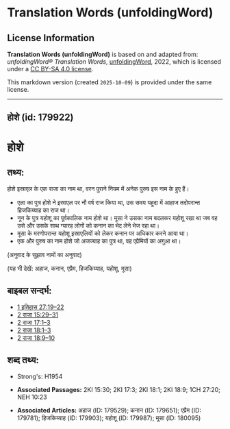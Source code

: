 # Translation Words (unfoldingWord)

## License Information

**Translation Words (unfoldingWord)** is based on and adapted from: _unfoldingWord® Translation Words_, [unfoldingWord](https://unfoldingword.org/utw), 2022, which is licensed under a [CC BY-SA 4.0 license](https://creativecommons.org/licenses/by-sa/4.0/legalcode.en).

This markdown version (created `2025-10-09`) is provided under the same license.



--------------------------------

## होशे (id: 179922)

होशे
====

तथ्य:
-----

होशे इस्राएल के एक राजा का नाम था, वरन पुराने नियम में अनेक पुरुष इस नाम के हुए हैं।

* एला का पुत्र होशे ने इस्राएल पर नौ वर्ष राज किया था, उस समय यहूदा में आहाज तदोपरान्त हिजकिय्याह का राज था।
* नून के पुत्र यहोशू का पूर्वकालिक नाम होशे था। मूसा ने उसका नाम बदलकर यहोशू रखा था जब वह उसे और उसके साथ ग्यारह लोगों को कनान का भेद लेने भेज रहा था।
* मूसा के मरणोपरान्त यहोशू इस्राएलियों को लेकर कनान पर अधिकार करने आया था।
* एक और पुरुष का नाम होशे जो अजज्याह का पुत्र था, वह एप्रैमियों का अगुआ था।

(अनुवाद के सुझाव नामों का अनुवाद)

(यह भी देखें: अहाज, कनान, एप्रैम, हिजकिय्याह, यहोशू, मूसा)

बाइबल सन्दर्भ:
--------------

* [1 इतिहास 27:19–22](https://ref.ly/1Chr0:0)
* [2 राजा 15:29–31](https://ref.ly/2Kgs0:0)
* [2 राजा 17:1–3](https://ref.ly/2Kgs0:0)
* [2 राजा 18:1–3](https://ref.ly/2Kgs0:0)
* [2 राजा 18:9–10](https://ref.ly/2Kgs0:0)

शब्द तथ्य:
----------

* Strong's: H1954

* **Associated Passages:** 2KI 15:30; 2KI 17:3; 2KI 18:1; 2KI 18:9; 1CH 27:20; NEH 10:23
* **Associated Articles:** अहाज (ID: 179529); कनान (ID: 179651); एप्रैम (ID: 179781); हिजकिय्याह (ID: 179903); यहोशू (ID: 179987); मूसा (ID: 180095)

